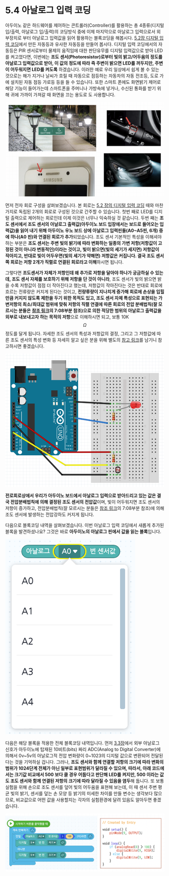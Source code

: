 # 5.4 아날로그 입력 코딩

아두이노 같은 하드웨어를 제어하는 콘트롤러\(Controller\)를 활용하는 총 4종류\(디지털 입/출력, 아날로그 입/출력\)의 코딩방식 중에 이제 마지막으로 아날로그 입력으로서 외부장치로 부터 아날로그 입력값을 읽어 활용하는 블록코딩을 해봅시다. [5.2장 디지털 입력 코딩](digital_input.md)에서 만든 자동등과 유사한 자동등을 만들어 봅시다. 디지털 입력 코딩에서의 자동등은 PIR 센서로부터 물제의 움직임에 대한 판단유무를 디지털 입력값으로 받아 LED를 켜고껐다면, 이번에는 **조도 센서\(Photoresistor\)로부터 빛의 밝고/어두움의 정도를 아날로그 입력값으로 받아, 이 값의 정도에 따라 즉 주변이 밝으면 LED를 꺼두지만, 주변이 어두워지면 LED를 켜도록** 하겠습니다. 이러한 예로 우리 일상에서 쉽게 볼 수 있는 것으로는 해가 지거나 날씨가 흐릴 때 자동으로 점등하는 자동차의 자동 전조등, 도로 가에 설치된 자동 점등 가로등 등을 들 수 있습니다. 또한 스마트 폰에도 화면밝기 제어로 해당 기능이 들어가는데 스마트폰을 주머니나 가방속에 넣거나, 수신된 통화를 받기 위해 귀에 가까이 가져갈 때 화면을 끄는 용도로 도 사용합니다.

![](../.gitbook/assets/image%20%2830%29.png)

먼저 전자 회로 구성을 살펴보겠습니다. 본 회로는 [5.2 장의 디지털 입력 코딩](digital_input.md) 때와 마찬가지로 독립된 2개의 회로로 구성된 것으로 간주할 수 있습니다. 첫번 째로 LED를 디지털 출력으로 제어하는 회로인데 이제 이것은 너무나 익숙하실 것 같습니다. 두번 째는 **조도 센서에서 조도 센서의 아날로그 출력값\(아두이노 보드 입장에서는 보드로 들어오는 입력값\)을 읽어 내기 위해 아두이노 우노 보드 상에 아날로그 입력핀들\(A0~A5핀, 6개\) 중에 하나\(A0 핀\)와 연결된 회로가 추가**되었습니다. 조도 센서 기본적인 특성을 이해셔야 하는 부분은 **조도 센서는 주변 빛의 밝기에 따라 변화하는 일종의 가변 저항\(저항값이 고정된 것이 아니라 변동적인\)이라는 것이고, 빛이 밝으면\(빛의 세기가 세지면\) 저항값이 작아지고, 반대로 빛이 어두우면\(빛의 세기가 약해면\) 저항값은 커집니다. 결국 조도 센서쪽 회로는 저항 2개가 직렬로 연결된 회로라고 이해**하시면 됩니다. 

그렇다면 **조도센서가 자체가 저항인데 왜 추가로 저항을 달아야 하나가 궁금하실 수 있는데, 조도 센서 자체를 보호하기 위해 저항을 단 것이 아니라**, 조도 센서가 빛의 밝으면 밝을 수록  저항값이 점점 더 작아진다고 했는데, 저항값이 작아진다는 것은 반대로 회로에 흐르는 전류량은 커지게 된다는 것이고, **전량류량이 지나치게 증가해 회로에 손상을 입힐만큼 커지지 않도록 제한을 두기 위한 목적도 있고, 조도 센서 자체 특성으로 표현되는 가변저항의 최소/최대값 범위에 맞춰 저항의 직렬 연결에 따른 회로의 전압 분배법칙\(잘 모르시는 분들은** [**참조 링크**](https://www.youtube.com/watch?v=4GtcaMhOOv0)**의 7:08부분 참조\)으로 의한 적당한 범위의 아날로그 출력값을 외부로 내보내고자 하는 목적의 저항**으로 이해하시면 되고, 보통 10K$$\Omega$$정도를 달게 됩니다. 자세한 조도 센서의 특성과 저항값의 결정, 그리고 그 저항값에 따른 조도 센서의 특성 변화 등 자세히 알고 싶은 분을 위해 별도의 [참고 링크](https://makeabilitylab.github.io/physcomp/sensors/photoresistors.html)를 남기니 참고하시면 좋겠습니다.

![](../.gitbook/assets/image%20%2835%29.png)

**전로회로상에서 우리가 아두이노 보드에서 아날로그 입력으로 받아드리고 있는 값은 결국 전압분배법칙에 의해 결정된 조도 센서의 전압값**이며, 빛이 어두워지면 조도 센서의 저항이 증가하고,  전압분배법칙\(잘 모르시는 분들은 [참조 링크](https://www.youtube.com/watch?v=4GtcaMhOOv0)의 7:08부분 참조\)에 의해 조도 센서에 발생하는 전압강하도 커지게 됩니다.

다음으로 블록코딩 내역을 살펴보겠습니다. 이번 아날로그 입력 코딩에서 새롭게 추가된 블록을 발견하셨나요? 그것은 바로 **아두이노의 아날로그 핀에서 값을 읽는 블록**입니다. 

![](../.gitbook/assets/image%20%2829%29.png)

다음은 해당 블록을 적용한 전체 블록코딩 내역입니다. 먼저  [3.3장](../coding_start/4.1.md#analog-output)에서 외부 아날로그 신호가 아두이노에 탑재된 10비트\(bits\) 짜리 ADC\(Analog to Digital Converter\)에 의해서 0v~5v의 아날로그적 전압 변화량이 0~1023의 디지털 값으로 변환되어 전달된다는 것을 기억하실 겁니다. 그러나, **조도 센서와 함께 연결할 저항의 크기에 따라 변화의 범위가 1024단계 전체가 아닌 일부로 표현범위가 달라질 수 있으며, 따라서, 아래 코드에서는 크기값 비교에서 500 보다 클 경우 어둡다고 판단해 LED를 켜지만, 500 이라는 값도 조도 센서와 함께 연결된 저항의 크기에 따라 달라질 수 있음을 염두**해 둡니다. 또 보통 실험을 위해 손으로 조도 센서를 덮어 빛의 어두움을 표현해 보는데, 이 때 센서 주변 평균 빛의 밝기, 센서를 덮는 손 모양 등 밝기의 미세한 차이를 만들 변수는 생각보다 많으므로, 비교값으로 어떤 값을 사용할지는 각자의 실험환경에 달려 있음도 알아두면 좋겠습니다.

![](../.gitbook/assets/image%20%2834%29.png)



